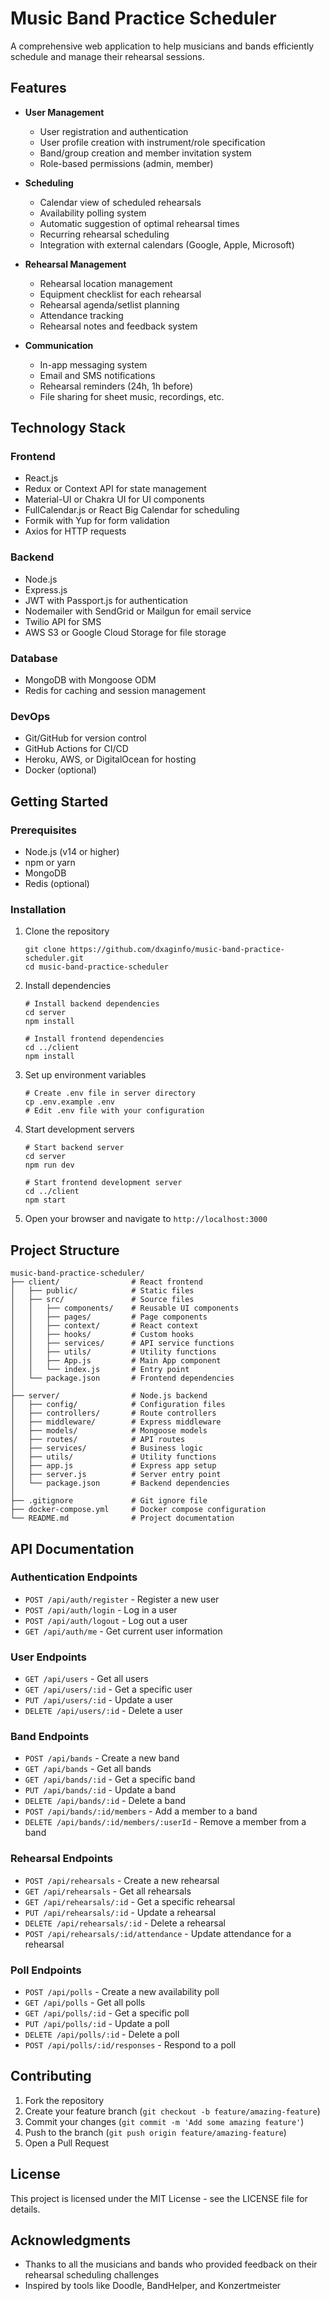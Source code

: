 # Music Band Practice Scheduler

A comprehensive web application to help musicians and bands efficiently schedule and manage their rehearsal sessions.

## Features

- **User Management**
  - User registration and authentication
  - User profile creation with instrument/role specification
  - Band/group creation and member invitation system
  - Role-based permissions (admin, member)

- **Scheduling**
  - Calendar view of scheduled rehearsals
  - Availability polling system
  - Automatic suggestion of optimal rehearsal times
  - Recurring rehearsal scheduling
  - Integration with external calendars (Google, Apple, Microsoft)

- **Rehearsal Management**
  - Rehearsal location management
  - Equipment checklist for each rehearsal
  - Rehearsal agenda/setlist planning
  - Attendance tracking
  - Rehearsal notes and feedback system

- **Communication**
  - In-app messaging system
  - Email and SMS notifications
  - Rehearsal reminders (24h, 1h before)
  - File sharing for sheet music, recordings, etc.

## Technology Stack

### Frontend
- React.js
- Redux or Context API for state management
- Material-UI or Chakra UI for UI components
- FullCalendar.js or React Big Calendar for scheduling
- Formik with Yup for form validation
- Axios for HTTP requests

### Backend
- Node.js
- Express.js
- JWT with Passport.js for authentication
- Nodemailer with SendGrid or Mailgun for email service
- Twilio API for SMS
- AWS S3 or Google Cloud Storage for file storage

### Database
- MongoDB with Mongoose ODM
- Redis for caching and session management

### DevOps
- Git/GitHub for version control
- GitHub Actions for CI/CD
- Heroku, AWS, or DigitalOcean for hosting
- Docker (optional)

## Getting Started

### Prerequisites
- Node.js (v14 or higher)
- npm or yarn
- MongoDB
- Redis (optional)

### Installation

1. Clone the repository
   ```
   git clone https://github.com/dxaginfo/music-band-practice-scheduler.git
   cd music-band-practice-scheduler
   ```

2. Install dependencies
   ```
   # Install backend dependencies
   cd server
   npm install

   # Install frontend dependencies
   cd ../client
   npm install
   ```

3. Set up environment variables
   ```
   # Create .env file in server directory
   cp .env.example .env
   # Edit .env file with your configuration
   ```

4. Start development servers
   ```
   # Start backend server
   cd server
   npm run dev

   # Start frontend development server
   cd ../client
   npm start
   ```

5. Open your browser and navigate to `http://localhost:3000`

## Project Structure

```
music-band-practice-scheduler/
├── client/                # React frontend
│   ├── public/            # Static files
│   ├── src/               # Source files
│   │   ├── components/    # Reusable UI components
│   │   ├── pages/         # Page components
│   │   ├── context/       # React context
│   │   ├── hooks/         # Custom hooks
│   │   ├── services/      # API service functions
│   │   ├── utils/         # Utility functions
│   │   ├── App.js         # Main App component
│   │   └── index.js       # Entry point
│   └── package.json       # Frontend dependencies
│
├── server/                # Node.js backend
│   ├── config/            # Configuration files
│   ├── controllers/       # Route controllers
│   ├── middleware/        # Express middleware
│   ├── models/            # Mongoose models
│   ├── routes/            # API routes
│   ├── services/          # Business logic
│   ├── utils/             # Utility functions
│   ├── app.js             # Express app setup
│   ├── server.js          # Server entry point
│   └── package.json       # Backend dependencies
│
├── .gitignore             # Git ignore file
├── docker-compose.yml     # Docker compose configuration
└── README.md              # Project documentation
```

## API Documentation

### Authentication Endpoints
- `POST /api/auth/register` - Register a new user
- `POST /api/auth/login` - Log in a user
- `POST /api/auth/logout` - Log out a user
- `GET /api/auth/me` - Get current user information

### User Endpoints
- `GET /api/users` - Get all users
- `GET /api/users/:id` - Get a specific user
- `PUT /api/users/:id` - Update a user
- `DELETE /api/users/:id` - Delete a user

### Band Endpoints
- `POST /api/bands` - Create a new band
- `GET /api/bands` - Get all bands
- `GET /api/bands/:id` - Get a specific band
- `PUT /api/bands/:id` - Update a band
- `DELETE /api/bands/:id` - Delete a band
- `POST /api/bands/:id/members` - Add a member to a band
- `DELETE /api/bands/:id/members/:userId` - Remove a member from a band

### Rehearsal Endpoints
- `POST /api/rehearsals` - Create a new rehearsal
- `GET /api/rehearsals` - Get all rehearsals
- `GET /api/rehearsals/:id` - Get a specific rehearsal
- `PUT /api/rehearsals/:id` - Update a rehearsal
- `DELETE /api/rehearsals/:id` - Delete a rehearsal
- `POST /api/rehearsals/:id/attendance` - Update attendance for a rehearsal

### Poll Endpoints
- `POST /api/polls` - Create a new availability poll
- `GET /api/polls` - Get all polls
- `GET /api/polls/:id` - Get a specific poll
- `PUT /api/polls/:id` - Update a poll
- `DELETE /api/polls/:id` - Delete a poll
- `POST /api/polls/:id/responses` - Respond to a poll

## Contributing

1. Fork the repository
2. Create your feature branch (`git checkout -b feature/amazing-feature`)
3. Commit your changes (`git commit -m 'Add some amazing feature'`)
4. Push to the branch (`git push origin feature/amazing-feature`)
5. Open a Pull Request

## License

This project is licensed under the MIT License - see the LICENSE file for details.

## Acknowledgments

- Thanks to all the musicians and bands who provided feedback on their rehearsal scheduling challenges
- Inspired by tools like Doodle, BandHelper, and Konzertmeister